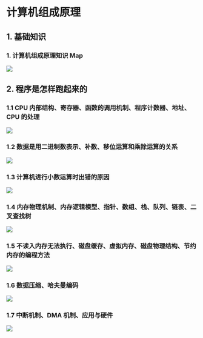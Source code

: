 # 计算机组成原理

## 1. 基础知识

### 1. 计算机组成原理知识 Map

![](/MindMap/Basic/计算机组成原理Map.png)

## 2. 程序是怎样跑起来的

### 1.1 CPU 内部结构、寄存器、函数的调用机制、程序计数器、地址、CPU 的处理

![](/MindMap/Basic/对程序员来说CPU是什么.png)

### 1.2 数据是用二进制数表示、补数、移位运算和乘除运算的关系

![](/MindMap/Basic/数据是用二进制数表示的.png)

### 1.3 计算机进行小数运算时出错的原因

![](/MindMap/Basic/计算机进行小数运算时出错的原因.png)

### 1.4 内存物理机制、内存逻辑模型、指针、数组、栈、队列、链表、二叉查找树

![](/MindMap/Basic/熟练使用有棱有角的内存.png)

### 1.5 不读入内存无法执行、磁盘缓存、虚拟内存、磁盘物理结构、节约内存的编程方法

![](/MindMap/Basic/内存和磁盘的亲密关系.png)

### 1.6 数据压缩、哈夫曼编码

![](/MindMap/Basic/数据压缩、哈夫曼编码.png)

### 1.7 中断机制、DMA 机制、应用与硬件

![](/MindMap/Basic/硬件控制方法.png)
